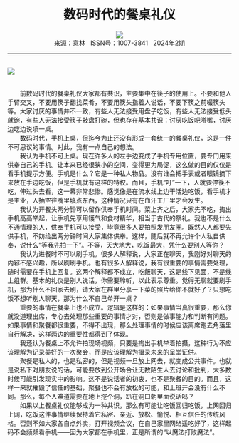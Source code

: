 # <center>数码时代的餐桌礼仪</center>

<div align=center><img src="http://fslib.vip.qikan.cn/img.ashx?key=%d7%f7%d5%df%a3%ba%ba%cd%b2%cb%cd%b7"></div>

<center>来源：意林   ISSN号：1007-3841   2024年2期</center>

* * *

<br>![](http://img.resource.qikan.cn/markvip/qkimages/yili/yili202402/yili20240244-1-l.jpg)

  
<br>　　前数码时代的餐桌礼仪大家都有共识，主要集中在筷子的使用上。不要和他人手臂交叉，不要用筷子翻找菜肴，不要用筷头指着人说话，不要下筷之前嘬筷头等。大家讨厌的事情并不一致，有些人无法接受用盘子吃饭，有些人无法接受低头就碗，有些人无法接受筷子敲盘打碗，但也存在基本共识：讨厌吃饭吧嗒嘴，讨厌边吃边说喷一桌。  
　　数码时代，手机上桌，但迄今为止还没有形成一套统一的餐桌礼仪，这是一件不可思议的事情。对此，我有一点自己的想法。  
　　我认为手机不可上桌。现在许多人的左手边变成了手机专用位置，要专门用来供奉自己的手机。让本来已经很狭小的空间，变得更为局促，这么做的目的仅仅是看手机提示方便。手机是什么？它是一种私人物品。没有谁会把手表或者眼镜摘下来放在手边吃饭，但是手机就有这样的特权。而且，手机“叮”一下，人就要停筷不吃，伸过头去看，这一幕非常悲惨。感觉像是在流水线上边干活边吃饭，看手机才是主业，人抽空往嘴里填点东西，这种情况只有在血汗工厂里才会发生。  
　　我认为开餐头两分钟可以留作供奉手机时间。菜上齐之后，大家先不吃，掏出手机高高举起，让手机先享用镬气和食材精华，相当于古代的祭礼。我也不是什么不通情理的人，供奉手机可以接受，毕竟很多人要拍照发朋友圈。既然人人都要先供手机，不妨给出两分钟时间大家集体供奉。这样，随后就不再允许个人私自供奉，说什么“等我先拍一下”。不等，天大地大，吃饭最大，凭什么要别人等你？  
　　我认为进餐时不可以刷手机。很多人解释说，大家正在聊天，我刚好对聊天的内容不感兴趣，所以刷刷手机。也有很多人解释说，我有很重要的事情需要处理，随时需要在手机上回复。这两个解释都不成立，吃飯聊天，这是线下见面，不是线上组群。基本的礼仪是别人说话，你需要聆听，以此表示尊重。觉得无聊就要刷手机，那为什么不回家去刷，请大家在群里分享一下菜的照片给你不就好了？只想吃饭不想听别人聊天，那为什么不自己单开一桌？  
　　重要的事情在餐桌上也不成立。逻辑是这样的：如果事情当真很重要，那么你就没道理出席，专心去处理那些重要的事情才对，否则是做事能力和判断有问题。如果事情和聚餐都很重要，不得不出现，那么处理事情的时候应该离席跑去角落里自行解决，这样两边的重要性都得到了体现。  
　　我还认为餐桌上不允许拍现场视频，只要是掏出手机举着拍摄，这种行为不应该理解为记录美好的一次聚会，而是应该理解为摄录未来的呈堂证供。  
　　聚餐是私人的，也是私密的，但是视频一旦放上网去，就变成公共事件。也就是说私下对朋友说的话，可能要放到公开场合让无数陌生人去讨论和批判，大多数时候可能引发现实中的影响。这不是说话者的初衷，也不是聚餐的目的。而且，这样一来就摧毁了信任的基础，聚餐也不会有放松的可能，和上班开会没有什么不同。那么，每个人难道需要在地上挖个洞，趴在洞口朝里面说话吗？  
　　如果以上餐桌礼仪能够成为一种共识，那么有可能让吃饭回归吃饭，上网回归上网，吃饭这件事情继续保持着它私密、亲近、放松、愉悦、相互信任的传统风格。否则不如大家各自点外卖，打开视频会议，在自己家里网络遥吃好了，这样起码不会频频看手机——因为大家都在手机里，正是所谓的“以魔法打败魔法”。
